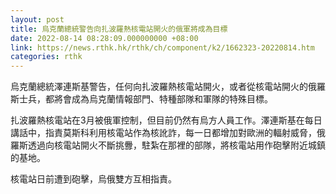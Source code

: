 ```yaml
---
layout: post
title: 烏克蘭總統警告向扎波羅熱核電站開火的俄軍將成為目標
date: 2022-08-14 08:28:09.000000000 +08:00
link: https://news.rthk.hk/rthk/ch/component/k2/1662323-20220814.htm
categories: rthk
---
```


烏克蘭總統澤連斯基警告，任何向扎波羅熱核電站開火，或者從核電站開火的俄羅斯士兵，都將會成為烏克蘭情報部門、特種部隊和軍隊的特殊目標。

扎波羅熱核電站在3月被俄軍控制，但目前仍然有烏方人員工作。澤連斯基在每日講話中，指責莫斯科利用核電站作為核訛詐，每一日都增加對歐洲的輻射威脅，俄羅斯透過向核電站開火不斷挑釁，駐紮在那裡的部隊，將核電站用作砲擊附近城鎮的基地。

核電站日前遭到砲擊，烏俄雙方互相指責。
